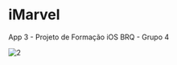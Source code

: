 # iMarvel
App 3 - Projeto de Formação iOS BRQ - Grupo 4



![2](https://user-images.githubusercontent.com/56304278/119034867-44250d80-b985-11eb-8128-7c52a01233e4.JPG)
